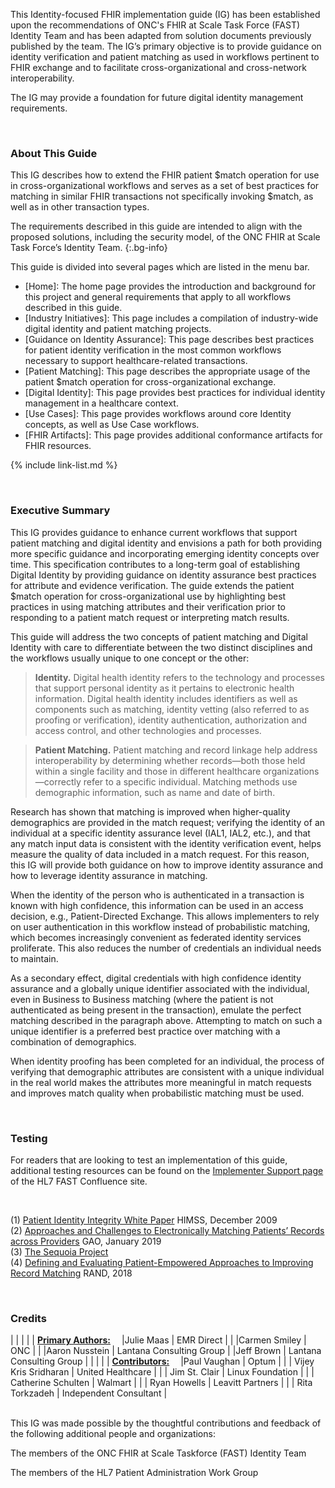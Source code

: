 <div class="stu-note" markdown="1"> 

This Identity-focused FHIR implementation guide (IG) has been established upon the recommendations of ONC's FHIR at Scale Task Force (FAST) Identity Team and has been adapted from solution documents previously published by the team. The IG’s primary objective is to provide guidance on identity verification and patient matching as used in workflows pertinent to FHIR exchange and to facilitate cross-organizational and cross-network interoperability. 

 

The IG may provide a foundation for future digital identity management requirements. 
</div> 

 

&emsp;&emsp;   
### About This Guide 

This IG describes how to extend the FHIR patient $match operation for use in cross-organizational workflows and serves as a set of best practices for matching in similar FHIR transactions not specifically invoking $match, as well as in other transaction types. 

The requirements described in this guide are intended to align with the proposed solutions, including the security model, of the ONC FHIR at Scale Task Force’s Identity Team. 
{:.bg-info} 

This guide is divided into several pages which are listed in the menu bar. 

- [Home]\: The home page provides the introduction and background for this project and general requirements that apply to all workflows described in this guide. 
- [Industry Initiatives]\: This page includes a compilation of industry-wide digital identity and patient matching projects. 
- [Guidance on Identity Assurance]\: This page describes best practices for patient identity verification in the most common workflows necessary to support healthcare-related transactions. 
- [Patient Matching]\: This page describes the appropriate usage of the patient $match operation for cross-organizational exchange. 
- [Digital Identity]\: This page provides best practices for individual identity management in a healthcare context. 
- [Use Cases]\: This page provides workflows around core Identity concepts, as well as Use Case workflows. 
- [FHIR Artifacts]\: This page provides additional conformance artifacts for FHIR resources. 

{% include link-list.md %} 

&emsp;&emsp;   
### Executive Summary 

This IG provides guidance to enhance current workflows that support patient matching and digital identity and envisions a path for both providing more specific guidance and incorporating emerging identity concepts over time. This specification contributes to a long-term goal of establishing Digital Identity by providing guidance on identity assurance best practices for attribute and evidence verification. The guide
extends the patient $match operation for cross-organizational use by highlighting best practices in using matching attributes and their verification prior to responding to a patient match request or interpreting match results. 

This guide will address the two concepts of patient matching and Digital Identity with care to differentiate between the two distinct disciplines and the workflows usually unique to one concept or the other:   

> **Identity.**  Digital health identity refers to the technology and processes that support personal identity as it pertains to electronic health information. Digital health identity includes identifiers as well as components such as matching, identity vetting (also referred to as proofing or verification), identity authentication, authorization and access control, and other technologies and processes.  

> **Patient Matching.**  Patient matching and record linkage help address interoperability by determining whether records—both those held within a single facility and those in different healthcare organizations—correctly refer to a specific individual. Matching methods use demographic information, such as name and date of birth. 

Research has shown that matching is improved when higher-quality demographics are provided in the match request; verifying the identity of an individual at a specific identity assurance level (IAL1, IAL2, etc.), and that any match input data is consistent with the identity verification event, helps measure the quality of data included in a match request. For this reason, this IG will provide both guidance on how to improve identity assurance and how to leverage identity assurance in matching. 

When the identity of the person who is authenticated in a transaction is known with high confidence, this information can be used in an access decision, e.g., Patient-Directed Exchange. This allows implementers to rely on user authentication in this workflow instead of probabilistic matching, which becomes increasingly convenient as federated identity services proliferate. This also reduces the number of credentials an individual needs to maintain. 

As a secondary effect, digital credentials with high confidence identity assurance and a globally unique identifier associated with the individual, even in Business to Business matching (where the patient is not authenticated as being present in the transaction), emulate the perfect matching described in the paragraph above. Attempting to match on such a unique identifier is a preferred best practice over matching with a combination of demographics. 

When identity proofing has been completed for an individual, the process of verifying that demographic attributes are consistent with a unique individual in the real world makes the attributes more meaningful in match requests and improves match quality when probabilistic matching must be used.

&emsp;&emsp; 

### Testing 

For readers that are looking to test an implementation of this guide, additional testing resources can be found on the [Implementer Support page](https://confluence.hl7.org/display/FAST/FAST+Implementer+Support) of the HL7 FAST Confluence site.   

&emsp;&emsp; 


(1)  <a href="https://www.justassociates.com/application/files/1414/9134/1517/PIIWhitePaper.pdf">Patient Identity Integrity White Paper</a>  HIMSS, December 2009   
(2)  <a href="https://www.gao.gov/assets/gao-19-197.pdf">Approaches and Challenges to Electronically Matching Patients’ Records across Providers</a>  GAO, January 2019   
(3)  <a href="https://sequoiaproject.org/resources/patient-matching/">The Sequoia Project</a>     
(4)  <a href="https://www.rand.org/content/dam/rand/pubs/research_reports/RR2200/RR2275/RAND_RR2275.pdf">Defining and Evaluating Patient-Empowered Approaches to Improving Record Matching</a>  RAND, 2018 

&emsp;&emsp;   

### Credits   
<style> 
table, th, td  
{ 
  border: 1px solid White;  
  padding: 2px 
} 
</style> 
|  |    |    | 
| <u><b>Primary Authors:</b></u>&emsp; |Julie Maas  | EMR Direct        | 
|   |Carmen Smiley  | ONC        | 
|   |Aaron Nusstein  | Lantana Consulting Group 
|   |Jeff Brown  | Lantana Consulting Group 
|   |         |  | 
| <u><b>Contributors:</b></u>&emsp;  |Paul Vaughan  | Optum        | 
|   | Vijey Kris Sridharan | United Healthcare | 
|   | Jim St. Clair | Linux Foundation | 
|   | Catherine Schulten | Walmart | 
|   | Ryan Howells | Leavitt Partners | 
|   | Rita Torkzadeh | Independent Consultant | 

&emsp;&emsp;   
This IG was made possible by the thoughtful contributions and feedback of the following additional people and organizations: 

The members of the ONC FHIR at Scale Taskforce (FAST) Identity Team 

The members of the HL7 Patient Administration Work Group 

 

 

 